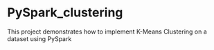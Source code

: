 # PySpark_clustering
This project demonstrates how to implement K-Means Clustering on a dataset using PySpark
